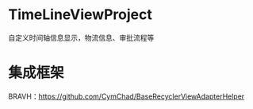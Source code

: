 # TimeLineViewProject
自定义时间轴信息显示，物流信息、审批流程等

# 集成框架

BRAVH：https://github.com/CymChad/BaseRecyclerViewAdapterHelper
